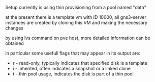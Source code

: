 Setup currently is using thin provisioning from a pool named "data"

at the present there is a template vm with ID 10000, all gns3-server instances are created by cloning this VM and making the necessary changes

by using lvs command on pve host, more detailed information can be obtained

in particular some usefull flags that may appear in its output are:
- r - read-only, typically indicates that specified disk is a template
- i - inherited, often indicates a snapshot or a linked clone
- t - thin pool usage, indicates the disk is part of a thin pool